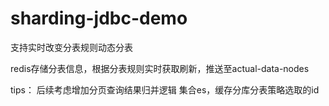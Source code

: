 # sharding-jdbc-demo
支持实时改变分表规则动态分表

redis存储分表信息，根据分表规则实时获取刷新，推送至actual-data-nodes

tips：
后续考虑增加分页查询结果归并逻辑  集合es，缓存分库分表策略选取的id
